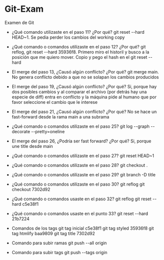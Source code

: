 # Git-Exam
Examen de Git


- ¿Qué comando utilizaste en el paso 11? ¿Por qué?
  git reset --hard HEAD~1. Se pedia perder los cambios del working copy
  
- ¿Qué comando o comandos utilizaste en el paso 12? ¿Por qué?
  git reflog, git reset --hard 35936f8. Primero miro el historil y busco a la posición que me quiero mover. Copio y pego el hash en el git reset --hard <hash del commint>
  
- El merge del paso 13, ¿Causó algún conflicto? ¿Por qué?
  git merge main. No genera conflicto debido a que no se solapan los cambios producidos
  
- El merge del paso 19, ¿Causó algún conflicto? ¿Por qué?
  Si, porque hay dos posibles cambios y al comparar el archivo (por detrás hay una especie de diff) entra en conflicto y la máquina pide al humano que por favor seleccione el cambio que le interese
  
- El merge del paso 21, ¿Causó algún conflicto? ¿Por qué?
  No se hace un fast-forward desde la rama main a una subrama
  
- ¿Qué comando o comandos utilizaste en el paso 25?
  git log --graph --decorate --pretty=oneline
  
- El merge del paso 26, ¿Podría ser fast forward? ¿Por qué?
  Si, porque une title desde main
  
- ¿Qué comando o comandos utilizaste en el paso 27?
  git reset HEAD~1
  
- ¿Qué comando o comandos utilizaste en el paso 28?
  git checkout .
  
- ¿Qué comando o comandos utilizaste en el paso 29?
  git branch -D title
  
- ¿Qué comando o comandos utilizaste en el paso 30?
  git reflog
  git checkout 7302d92
  
- ¿Qué comando o comandos usaste en el paso 32?
  git reflog
  git reset --hard c5e38f1
  
- ¿Qué comando o comandos usaste en el punto 33?
  git reset --hard 21b7224

- Comandos de los tags
git tag inicial c5e38f1
git tag styled 35936f8
git tag htmlify baa9809
git tag title 7302d92

- Comando para subir ramas
git push --all origin

- Comando para subir tags
git push --tags origin

